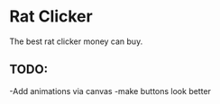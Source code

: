# Rat Clicker
The best rat clicker money can buy.

## TODO:
-Add animations via canvas
-make buttons look better
